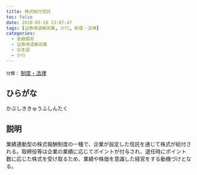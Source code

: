 ```yaml
---
title: 株式給付信託
toc: false
date: 2018-05-18 13:07:47
tags: [证券用语解说集, か行, 制度・法律]
categories:
  - 金融服务
  - 证券用语解说集
  - 日本語
  - か行
---
```


`分類：` [制度・法律](/tags/制度・法律/)

## ひらがな

かぶしききゅうふしんたく

## 説明

業績連動型の株式報酬制度の一種で、企業が設定した信託を通じて株式が給付される。取締役等は企業の業績に応じてポイントが付与され、退任時にポイント数に応じた株式を受け取るため、業績や株価を意識した経営をする動機づけとなる。
